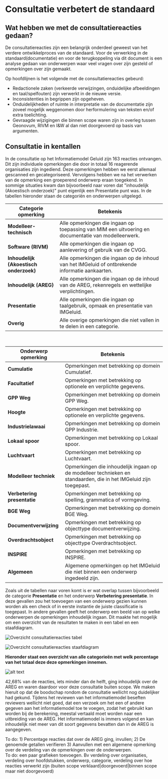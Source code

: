 # Consultatie verbetert de standaard

## Wat hebben we met de consultatiereacties gedaan?

De consultatiereacties zijn een belangrijk onderdeel geweest van het verdere ontwikkelproces van de standaard. Voor de verwerking in de standaard(documentatie) en voor de terugkoppeling via dit document is een analyse
gedaan van onderwerpen waar veel vragen over zijn gesteld of opmerkingen over zijn gemaakt.

Op hoofdlijnen is het volgende met de consultatiereacties gebeurd:
- Redactionele zaken (verkeerde verwijzingen, onduidelijke afbeeldingen en taal/spelfouten) zijn verwerkt in de nieuwe versie.
- Inconsistenties in begrippen zijn opgeheven.
- Onduidelijkheden of ruimte in interpretatie van de documentatie zijn zoveel mogelijk weggenomen door herformulering van teksten en/of extra toelichting.
- Gevraagde wijzigingen die binnen scope waren zijn in overleg tussen Geonovum, RIVM en I&W al dan niet doorgevoerd op basis van argumenten.

## Consultatie in kentallen

In de consultatie op het Informatiemodel Geluid zijn 163 reacties ontvangen. Dit zijn individuele opmerkingen die door in totaal 16 reagerende organisaties zijn ingediend. Deze opmerkingen hebben we eerst allemaal gescanned en gecategoriseerd. Vervolgens hebben we na het verwerken van de opmerking een groeperend onderwerp eraan toegekend. In sommige situaties kwam dan bijvoorbeeld naar voren dat "inhoudelijk (Akoestisch onderzoek)" punt eigenlijk een Presentatie punt was. In de tabellen hieronder staan de categoriën en onderwerpen uitgelegd.

| **Categorie opmerking**                | **Betekenis**                                                                                       |
|----------------------------------------|-----------------------------------------------------------------------------------------------------|
| **Modelleer-technisch**                | Alle opmerkingen die ingaan op toepassing van MIM een uitvoering en documentatie van modelleerwerk. |
| **Software (RIVM)**                    | Alle opmerkingen die ingaan op aanlevering of gebruik van de CVGG.                                  |
| **Inhoudelijk (Akoestisch onderzoek)** | Alle opmerkingen die ingaan op de inhoud van het IMGeluid of ontbrekende informatie aankaarten.     |
| **Inhoudelijk (AREG)**                 | Alle opmerkingen die ingaan op de inhoud van de AREG, rekenregels en wettelijke verplichtingen.     |
| **Presentatie**                        | Alle opmerkingen die ingaan op taalgebruik, opmaak en presentatie van IMGeluid.                     |
| **Overig**                             | Alle overige opmerkingen die niet vallen in te delen in een categorie.                              |

<br>

| **Onderwerp opmerking**     | **Betekenis**                                                                                                     |
|-----------------------------|-------------------------------------------------------------------------------------------------------------------|
| **Cumulatie**               | Opmerkingen met betrekking op domein Cumulatief.                                                                  |
| **Facultatief**             | Opmerkingen met betrekking op optionele en verplichte gegevens.                                                   |
| **GPP Weg**                 | Opmerkingen met betrekking op domein GPP Weg.                                                                     |
| **Hoogte**                  | Opmerkingen met betrekking op optionele en verplichte gegevens.                                                   |
| **Industrielawaai**         | Opmerkingen met betrekking op domein GPP Industrie.                                                               |
| **Lokaal spoor**            | Opmerkingen met betrekking op Lokaal spoor.                                                                       |
| **Luchtvaart**              | Opmerkingen met betrekking op Luchtvaart.                                                                         |
| **Modelleer techniek**      | Opmerkingen die inhoudelijk ingaan op de modelleer technieken en standaarden, die in het IMGeluid zijn toegepast. |
| **Verbetering presentatie** | Opmerkingen met betrekking op spelling, grammatica of vormgeving.                                                 |
| **BGE Weg**                 | Opmerkingen met betrekking op domein BGE Weg.                                                                     |
| **Documentverwijzing**      | Opmerkingen met betrekking op objecttype documentverwijzing.                                                      |
| **Overdrachtsobject**       | Opmerkingen met betrekking op objecttype Overdrachtsobject.                                                       |
| **INSPIRE**                 | Opmerkingen met betrekking op INSPIRE.                                                                            |
| **Algemeen**                | Algemene opmerkingen op het IMGeluid die niet binnen een onderwerp ingedeeld zijn.                                |

Zoals uit de tabellen naar voren komt is er wat overlap tussen bijvoorbeeld de categorie **Presentatie** en het onderwerp **Verbetering presentatie**. In deze gevallen zou het toevoegen van een onderwerp gezien kunnen worden als een check of in eerste instantie de juiste classificatie is toegepast. In andere gevallen geeft het onderwerp een beeld van op welke onderwerpen de opmerkingen inhoudelijk ingaan. Dit maakte het mogelijk om een overzicht van de resultaten te maken in een tabel en een staafdiagram. 

![Overzicht consultatiereacties tabel](/IMG/cr/media/Samenvatting%20consultatiereacties%20tabel.png "Overzicht consultatiereacties tabel")

<img src="/IMG/cr/media/Overzicht%20consultatiereacties%20grafiek1.png" alt="Overzicht consultatiereacties staafdiagram">


**Hieronder staat een overzicht van alle categorieën met welk percentage van het totaal deze deze opmerkingen innemen.**


![alt text](/IMG/cr/media/Percentage%20van%20totaal.png "Relatieve grote van categorieën")

42,68% van de reacties, iets minder dan de helft, ging inhoudelijk over de AREG en waren daardoor voor deze consultatie buiten scope. We maken hieruit op dat de boodschap rondom de consultatie wellicht nog duidelijker had gekund. Tijdens het reviewen van het informatiemodel beseften reviewers wellicht niet goed, dat een verzoek om het een of andere gegeven aan het informatiemodel toe te voegen, zodat het gebruikt kan worden bij de berekening, meestal vertaald moet worden naar een uitbreiding van de AREG. Het informatiemodel is immers volgend en kan inhoudelijk niet meer van dit soort gegevens bevatten dan in de AREG is aangegeven. 



<aside class='issue'>
To do: 1) Percentage reacties dat over de AREG ging, invullen; 2) De genoemde getallen verifieren 3) Aanvullen met een algemene opmerking over de verdeling van de opmerkingen over de onderwerpen.</aside>

<aside class='issue'>
To do: een paar grafieken toevoegen. Bv verdeling over organisaties, verdeling over hoofdstukken, onderwerp, categorie, verdeling over hoe reacties verwerkt zijn (buiten scope verklaard|doorgevoerd|binnen scope maar niet doorgevoerd)
</aside>

